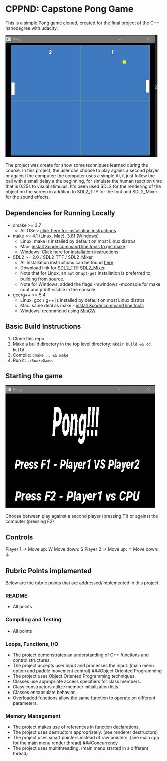 # CPPND: Capstone Pong Game

This is a simple Pong game cloned, created for the final project of the C++ nanodegree with udacity.

<img src="pong.jpg"/>

The project was create for show some techniques learned during the course.
In this project, the user can choose to play agains a second player or against the computer: the computer uses a simple AI, it just follow the ball with a small delay a the
beginning, for simulate the human reaction time that is 0.25s to visual stimulus.
It's been used SDL2 for the rendering of the object on the screen in addition to SDL2_TTF for the font and SDL2_Mixer for the sound effects.

## Dependencies for Running Locally
* cmake >= 3.7
  * All OSes: [click here for installation instructions](https://cmake.org/install/)
* make >= 4.1 (Linux, Mac), 3.81 (Windows)
  * Linux: make is installed by default on most Linux distros
  * Mac: [install Xcode command line tools to get make](https://developer.apple.com/xcode/features/)
  * Windows: [Click here for installation instructions](http://gnuwin32.sourceforge.net/packages/make.htm)
* SDL2 >= 2.0 / SDL2_TTF / SDL2_Mixer
  * All installation instructions can be found [here](https://wiki.libsdl.org/Installation)
  * Download link for [SDL2_TTF](https://www.libsdl.org/projects/SDL_ttf/) [SDL2_Mixer](https://www.libsdl.org/projects/SDL_mixer/)
  * Note that for Linux, an `apt` or `apt-get` installation is preferred to building from source.
  * Note for Windows: added the flags -mwindows -mconsole for make cout and printf visible in the console
* gcc/g++ >= 5.4
  * Linux: gcc / g++ is installed by default on most Linux distros
  * Mac: same deal as make - [install Xcode command line tools](https://developer.apple.com/xcode/features/)
  * Windows: recommend using [MinGW](http://www.mingw.org/)

## Basic Build Instructions

1. Clone this repo.
2. Make a build directory in the top level directory: `mkdir build && cd build`
3. Compile: `cmake .. && make`
4. Run it: `./SnakeGame`.

## Starting the game

<img src="main_menu.jpg"/>

Choose between play against a second player (pressing F1) or against the computer (pressing F2)

## Controls

Player 1 -> Move up: W     Move down: S
Player 2 -> Move up: ↑     Move down: ↓

## Rubric Points implemented
Below are the rubric points that are addressed/implemented in this project.

### README 
* All points
### Compiling and Testing 
* All points
### Loops, Functions, I/O
* The project demonstrates an understanding of C++ functions and control structures.
* The project accepts user input and processes the input. (main menu option and paddle movement control)
###Object Oriented Programming
* The project uses Object Oriented Programming techniques.
* Classes use appropriate access specifiers for class members.
* Class constructors utilize member initialization lists.
* Classes encapsulate behavior.
* Overloaded functions allow the same function to operate on different parameters.
### Memory Management
* The project makes use of references in function declarations.
* The project uses destructors appropriately. (see renderer destructors)
* The project uses smart pointers instead of raw pointers. (see main.cpp for the main menu render thread)
###Concurrency
* The project uses multithreading. (main menu started in a different thread)